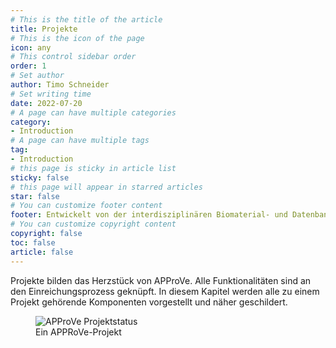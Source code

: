 ```yaml
---
# This is the title of the article
title: Projekte
# This is the icon of the page
icon: any
# This control sidebar order
order: 1
# Set author
author: Timo Schneider
# Set writing time
date: 2022-07-20
# A page can have multiple categories
category:
- Introduction
# A page can have multiple tags
tag:
- Introduction
# this page is sticky in article list
sticky: false
# this page will appear in starred articles
star: false
# You can customize footer content
footer: Entwickelt von der interdisziplinären Biomaterial- und Datenbank Frankfurt (iBDF)
# You can customize copyright content
copyright: false
toc: false
article: false
---
```


Projekte bilden das Herzstück von APProVe. Alle Funktionalitäten sind an den Einreichungsprozess geknüpft. 
In diesem Kapitel werden alle zu einem Projekt gehörende Komponenten vorgestellt und näher geschildert.

<figure>
  <div class="container">
    <label for="Container">
    <img :src="$withBase('/img/project/project_status.png')" alt="APProVe Projektstatus">
    </label>
      <figcaption>Ein APPRoVe-Projekt</figcaption>
  </div>
</figure>